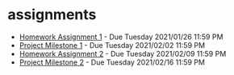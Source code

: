 # assignments

- [Homework Assignment 1](HA1.md) - Due Tuesday 2021/01/26 11:59 PM
- [Project Milestone 1](PM1.md) - Due Tuesday 2021/02/02 11:59 PM
- [Homework Assignment 2](HA2.md) - Due Tuesday 2021/02/09 11:59 PM
- [Project Milestone 2](PM2.md) - Due Tuesday 2021/02/16 11:59 PM
